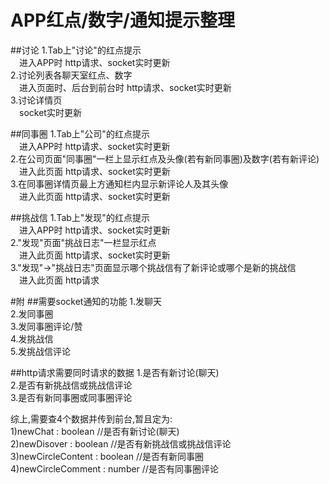# APP红点/数字/通知提示整理
##讨论
1.Tab上"讨论"的红点提示  
&emsp;进入APP时 http请求、socket实时更新  
2.讨论列表各聊天室红点、数字  
&emsp;进入页面时、后台到前台时 http请求、socket实时更新  
3.讨论详情页  
&emsp;socket实时更新  

##同事圈
1.Tab上"公司"的红点提示  
&emsp;进入APP时 http请求、socket实时更新  
2.在公司页面"同事圈"一栏上显示红点及头像(若有新同事圈)及数字(若有新评论)  
&emsp;进入此页面 http请求、socket实时更新  
3.在同事圈详情页最上方通知栏内显示新评论人及其头像  
&emsp;进入此页面 http请求、socket实时更新  

##挑战信
1.Tab上"发现"的红点提示  
&emsp;进入APP时 http请求、socket实时更新  
2."发现"页面"挑战日志"一栏显示红点  
&emsp;进入此页面 http请求、socket实时更新  
3."发现"->"挑战日志"页面显示哪个挑战信有了新评论或哪个是新的挑战信  
&emsp;进入此页面 http请求  

#附
##需要socket通知的功能
1.发聊天  
2.发同事圈  
3.发同事圈评论/赞  
4.发挑战信  
5.发挑战信评论  

##http请求需要同时请求的数据
1.是否有新讨论(聊天)  
2.是否有新挑战信或挑战信评论  
3.是否有新同事圈或同事圈评论  

综上,需要查4个数据并传到前台,暂且定为:  
1)newChat : boolean     //是否有新讨论(聊天)  
2)newDisover : boolean  //是否有新挑战信或挑战信评论  
3)newCircleContent : boolean //是否有新同事圈  
4)newCircleComment : number //是否有同事圈评论  
